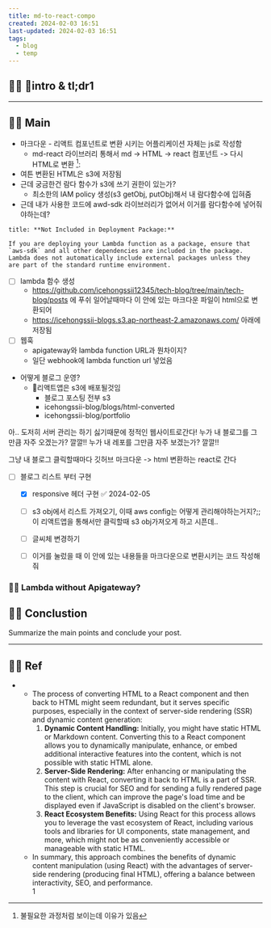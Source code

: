 ```yaml
---
title: md-to-react-compo
created: 2024-02-03 16:51
last-updated: 2024-02-03 16:51
tags:
  - blog
  - temp
---
```


## 👯‍♂️ intro & tl;dr1



--- 

## 👯‍♂️ Main


- 마크다운 - 리액트 컴포넌트로 변환 시키는 어플리케이션 자체는 js로 작성함 
	- md-react 라이브러리 통해서  md -> HTML -> react 컴포넌트 -> 다시 HTML로 변환 [^1]:  
- 여튼 변환된 HTML은 s3에 저장됨
- 근데 궁금한건 람다 함수가 s3에 쓰기 권한이 있는가?
	- 최소한의 IAM policy 생성(s3 getObj, putObj)해서 내 람다함수에 입혀줌
- 근데 내가  사용한 코드에 awd-sdk 라이브러리가 없어서 이거를 람다함수에 넣어줘야하는데?

```ad-error
title: **Not Included in Deployment Package:** 

If you are deploying your Lambda function as a package, ensure that `aws-sdk` and all other dependencies are included in the package. Lambda does not automatically include external packages unless they are part of the standard runtime environment.
```





- [ ] lambda 함수 생성
	- https://github.com/icehongssii12345/tech-blog/tree/main/tech-blog/posts 에 푸쉬 일어날때마다 이 안에 있는 마크다운 파일이 html으로 변환되어 
	-  https://icehongssii-blogs.s3.ap-northeast-2.amazonaws.com/ 아래에 저장됨
- [ ] 웹훅 
	- apigateway와 lambda function URL과 뭔차이지? 
	- 일단 webhook에 lambda function url 넣었음

- 어떻게 블로그 운영?
	- 리액트앱은 s3에 배포될것임
		- 블로그 포스팅 전부 s3
		- icehongssii-blog/blogs/html-converted
		- icehongssii-blog/portfolio


아.. 도저히 서버 관리는 하기 싫기때문에 정적인 웹사이트로간다!
누가 내 블로그를 그만큼 자주 오겠는가? 깔깔!!
누가 내 레포를 그만큼 자주 보겠는가? 깔깔!! 

그냥 내 블로그 클릭할때마다 깃허브 마크다운 ->  html 변환하는 react로 간다 

- [ ] 블로그 리스트 부터 구현 
	- [x] responsive 헤더 구현 ✅ 2024-02-05
	- [ ] s3 obj에서 리스트 가져오기, 이때 aws config는 어떻게 관리해야하는거지?;;  이 리액트앱을 통해서만 클릭할때 s3 obj가져오게 하고 시픈데.. 
	- [ ] 글씨체 변경하기
	- [ ] 이거를 눌렀을 때 이 안에 있는 내용들을 마크다운으로 변환시키는 코드 작성해줘


### 👯‍♂️ Lambda without Apigateway?



## 👯‍♂️ Conclustion

Summarize the main points and conclude your post.

--- 

## 👯‍♂️ Ref

- [^1]: 불필요한 과정처럼 보이는데 이유가 있음 
	- The process of converting HTML to a React component and then back to HTML might seem redundant, but it serves specific purposes, especially in the context of server-side rendering (SSR) and dynamic content generation:
		 1. **Dynamic Content Handling:** Initially, you might have static HTML or Markdown content. Converting this to a React component allows you to dynamically manipulate, enhance, or embed additional interactive features into the content, which is not possible with static HTML alone.
		 2. **Server-Side Rendering:** After enhancing or manipulating the content with React, converting it back to HTML is a part of SSR. This step is crucial for SEO and for sending a fully rendered page to the client, which can improve the page's load time and be displayed even if JavaScript is disabled on the client's browser.
		 3. **React Ecosystem Benefits:** Using React for this process allows you to leverage the vast ecosystem of React, including various tools and libraries for UI components, state management, and more, which might not be as conveniently accessible or manageable with static HTML.
	 - In summary, this approach combines the benefits of dynamic content manipulation (using React) with the advantages of server-side rendering (producing final HTML), offering a balance between interactivity, SEO, and performance.  
1


